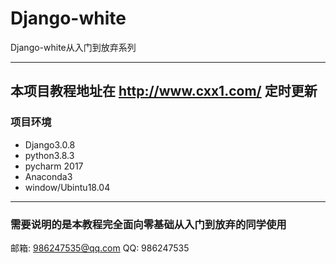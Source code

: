 # Django-white
Django-white从入门到放弃系列


-----

## 本项目教程地址在 http://www.cxx1.com/ 定时更新

### 项目环境

- Django3.0.8
- python3.8.3
- pycharm 2017
- Anaconda3
- window/Ubintu18.04

-----
### 需要说明的是本教程完全面向零基础从入门到放弃的同学使用

邮箱: 986247535@qq.com
QQ: 986247535